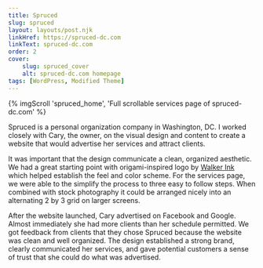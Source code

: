 ```yaml
---
title: Spruced
slug: spruced
layout: layouts/post.njk
linkHref: https://spruced-dc.com
linkText: spruced-dc.com
order: 2
cover:
    slug: spruced_cover
    alt: spruced-dc.com homepage
tags: [WordPress, Modified Theme]
---
```

{% imgScroll 'spruced_home', 'Full scrollable services page of spruced-dc.com' %}

Spruced is a personal organization company in Washington, DC. I worked closely with Cary, the owner, on the visual design and content to create a website that would advertise her services and attract clients.

It was important that the design communicate a clean, organized aesthetic. We had a great starting point with origami-inspired logo by [Walker Ink](https://walkerinkworks.com/) which helped establish the feel and color scheme. For the services page, we were able to the simplify the process to three easy to follow steps. When combined with stock photography it could be arranged nicely into an alternating 2 by 3 grid on larger screens.

After the website launched, Cary advertised on Facebook and Google. Almost immediately she had more clients than her schedule permitted. We got feedback from clients that they chose Spruced because the website was clean and well organized. The design established a strong brand, clearly communicated her services, and gave potential customers a sense of trust that she could do what was advertised.